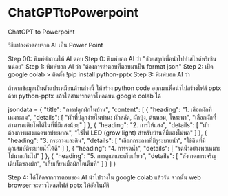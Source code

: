 # ChatGPTtoPowerpoint
ChatGPT to Powerpoint

วิธีแปลงคำตอบจาก AI เป็น Power Point

Step 00: พิมพ์คำถามให้ AI ตอบ
Step 0: พิมพ์บอก AI ว่า "ช่วยสรุปเพื่อนำไปทำสไลด์พรีเซ้นหน่อย"
Step 1: พิมพ์บอก AI ว่า "ต้องการคำตอบที่ตอบมาเป็น format json"
Step 2: เปิด google colab > ติดตั้ง !pip install python-pptx
Step 3: พิมพ์บอก AI ว่า 

ถ้าหากข้อมูลเป็นตัวแปรเหมือนด้านล่างนี้ ให้สร้าง python code ออกมาเพื่อนำไปสร้างไฟล์ pptx ด้วย python-pptx แล้วให้สามารถดาวโหลดบน google colab ได้

jsondata = {
  "title": "การปลูกผักในบ้าน",
  "content": [
    {
      "heading": "1. เลือกผักที่เหมาะสม",
      "details": [
        "ผักที่ปลูกง่ายในบ้าน: ผักสลัด, ผักบุ้ง, ต้นหอม, โหระพา",
        "เลือกผักที่สามารถเติบโตได้ในที่ที่มีแสงน้อย"
      ]
    },
    {
      "heading": "2. การให้แสง",
      "details": [
        "ผักต้องการแสงแดดพอประมาณ",
        "ใช้ไฟ LED (grow light) สำหรับบ้านที่มีแสงไม่พอ"
      ]
    },
    {
      "heading": "3. กระถางและดิน",
      "details": [
        "เลือกกระถางที่มีรูระบายน้ำ",
        "ใช้ดินที่มีคุณสมบัติระบายน้ำได้ดี"
      ]
    },
    {
      "heading": "4. การรดน้ำ",
      "details": [
        "รดน้ำอย่างพอเหมาะ ไม่มากเกินไป"
      ]
    },
    {
      "heading": "5. การดูแลและเก็บเกี่ยว",
      "details": [
        "สังเกตการเจริญเติบโตของผัก",
        "เก็บเกี่ยวเมื่อผักโตเต็มที่"
      ]
    }
  ]
}

Step 4: ได้โค้ดจากการตอบของ AI นำไปวางใน google colab แล้วรัน จากนั้น web browser จะดาวโหลดไฟล์ pptx ให้อัตโนมัติ
